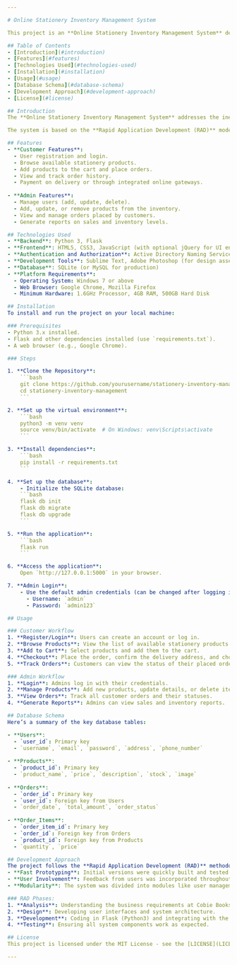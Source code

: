 ```yaml
---

# Online Stationery Inventory Management System

This project is an **Online Stationery Inventory Management System** designed for **Cobie Books & Stationers**. The system aims to streamline the process of ordering and managing stationery by allowing customers to browse, order, and pay online. Administrators and managers can manage inventory, update products, and track orders. The project was developed as part of an IT system proposal for a diploma course at **Jomo Kenyatta University of Agriculture and Technology**.

## Table of Contents
- [Introduction](#introduction)
- [Features](#features)
- [Technologies Used](#technologies-used)
- [Installation](#installation)
- [Usage](#usage)
- [Database Schema](#database-schema)
- [Development Approach](#development-approach)
- [License](#license)

## Introduction
The **Online Stationery Inventory Management System** addresses the inefficiencies of manual stationery ordering and stock management at **Cobie Books & Stationers**. By shifting to an online platform, the system reduces errors, improves record-keeping, and provides real-time visibility into product availability. Customers can place orders, and admins can efficiently manage stock levels.

The system is based on the **Rapid Application Development (RAD)** model, focusing on fast prototyping and iterative development to meet business needs.

## Features
- **Customer Features**:
  - User registration and login.
  - Browse available stationery products.
  - Add products to the cart and place orders.
  - View and track order history.
  - Payment on delivery or through integrated online gateways.
  
- **Admin Features**:
  - Manage users (add, update, delete).
  - Add, update, or remove products from the inventory.
  - View and manage orders placed by customers.
  - Generate reports on sales and inventory levels.

## Technologies Used
- **Backend**: Python 3, Flask
- **Frontend**: HTML5, CSS3, JavaScript (with optional jQuery for UI enhancements)
- **Authentication and Authorization**: Active Directory Naming Services (ADNS)
- **Development Tools**: Sublime Text, Adobe Photoshop (for design assets)
- **Database**: SQLite (or MySQL for production)
- **Platform Requirements**:
  - Operating System: Windows 7 or above
  - Web Browser: Google Chrome, Mozilla Firefox
  - Minimum Hardware: 1.6GHz Processor, 4GB RAM, 500GB Hard Disk

## Installation
To install and run the project on your local machine:

### Prerequisites
- Python 3.x installed.
- Flask and other dependencies installed (use `requirements.txt`).
- A web browser (e.g., Google Chrome).

### Steps

1. **Clone the Repository**:
    ```bash
    git clone https://github.com/yourusername/stationery-inventory-management.git
    cd stationery-inventory-management
    ```

2. **Set up the virtual environment**:
    ```bash
    python3 -m venv venv
    source venv/bin/activate  # On Windows: venv\Scripts\activate
    ```

3. **Install dependencies**:
    ```bash
    pip install -r requirements.txt
    ```

4. **Set up the database**:
    - Initialize the SQLite database:
    ```bash
    flask db init
    flask db migrate
    flask db upgrade
    ```

5. **Run the application**:
    ```bash
    flask run
    ```

6. **Access the application**:
    Open `http://127.0.0.1:5000` in your browser.

7. **Admin Login**:
    - Use the default admin credentials (can be changed after logging in):
      - Username: `admin`
      - Password: `admin123`

## Usage

### Customer Workflow
1. **Register/Login**: Users can create an account or log in.
2. **Browse Products**: View the list of available stationery products.
3. **Add to Cart**: Select products and add them to the cart.
4. **Checkout**: Place the order, confirm the delivery address, and choose the payment method.
5. **Track Orders**: Customers can view the status of their placed orders.

### Admin Workflow
1. **Login**: Admins log in with their credentials.
2. **Manage Products**: Add new products, update details, or delete items.
3. **View Orders**: Track all customer orders and their statuses.
4. **Generate Reports**: Admins can view sales and inventory reports.

## Database Schema
Here’s a summary of the key database tables:

- **Users**:
  - `user_id`: Primary key
  - `username`, `email`, `password`, `address`, `phone_number`
  
- **Products**:
  - `product_id`: Primary key
  - `product_name`, `price`, `description`, `stock`, `image`
  
- **Orders**:
  - `order_id`: Primary key
  - `user_id`: Foreign key from Users
  - `order_date`, `total_amount`, `order_status`
  
- **Order_Items**:
  - `order_item_id`: Primary key
  - `order_id`: Foreign key from Orders
  - `product_id`: Foreign key from Products
  - `quantity`, `price`

## Development Approach
The project follows the **Rapid Application Development (RAD)** methodology to ensure:
- **Fast Prototyping**: Initial versions were quickly built and tested.
- **User Involvement**: Feedback from users was incorporated throughout the development process.
- **Modularity**: The system was divided into modules like user management, product management, and order processing for easier updates.

### RAD Phases:
1. **Analysis**: Understanding the business requirements at Cobie Books & Stationers.
2. **Design**: Developing user interfaces and system architecture.
3. **Development**: Coding in Flask (Python3) and integrating with the SQLite database.
4. **Testing**: Ensuring all system components work as expected.

## License
This project is licensed under the MIT License - see the [LICENSE](LICENSE) file for details.

---
```

